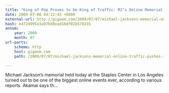 ```yaml
---
title: "King of Pop Proves to be King of Traffic: MJ’s Online Memorial Pushes Internet’s Limits"
date: 2009-07-08 04:12:43 +0000
external-url: http://gigaom.com/2009/07/07/michael-jacksons-memorial-online-traffic-pushes-internets-limits/
hash: e4724995e3a97bd8ead16df02b578335
annum:
    year: 2009
    month: 07
url-parts:
    scheme: http
    host: gigaom.com
    path: /2009/07/07/michael-jacksons-memorial-online-traffic-pushes-internets-limits/

---
```


Michael Jackson’s memorial held today at the Staples Center in Los Angeles turned out to be one of the biggest online events ever, according to various reports. Akamai says th...
